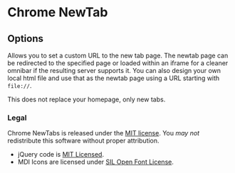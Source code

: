 # Chrome NewTab

## Options

Allows you to set a custom URL to the new tab page. The newtab page can be redirected
to the specified page or loaded within an iframe for a cleaner omnibar if the resulting
server supports it. You can also design your own local html file and use that as
the newtab page using a URL starting with `file://`.

This does not replace your homepage, only new tabs.

### Legal

Chrome NewTabs is released under the [MIT license](http://bit.ly/mit-license).
You *may not* redistribute this software without proper attribution.

* jQuery code is [MIT Licensed](https://github.com/jquery/jquery/blob/master/MIT-LICENSE.txt). 
* MDI Icons are licensed under [SIL Open Font License](https://github.com/cleandersonlobo/mdi-icons/blob/master/MaterialDesign-MDI/license.md#sil-open-font-license-version-11---26-february-2007).
